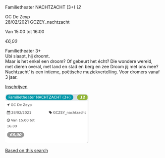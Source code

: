 Familietheater NACHTZACHT (3+) *12*

GC De Zeyp  
28/02/2021 GCZEY\_nachtzacht  

Van 15:00 tot 16:00

*€6,00*

  

  

Familietheater 3+  
Ubi slaapt, hij droomt.  
Maar is het enkel een droom? Of gebeurt het écht? Die wondere wereld, met dieren overal, met land en stad en berg en zee Droom jij met ons mee?  
Nachtzacht’ is een intieme, poëtische muziekvertelling. Voor dromers vanaf 3 jaar.

[Inschrijven](https://tickets.vgc.be/activity/subscribe/GCZEY_nachtzacht)

![](58215.png)

[Based on this search](https://tickets.vgc.be/activity/index?&vrijeplaatsen=1&Age%5B%5D=3%2C4&entity=276)